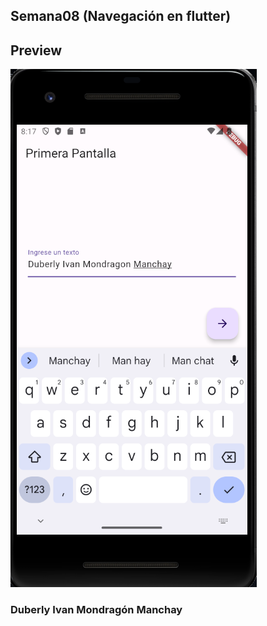 ## Semana08 (Navegación en flutter)
## Preview
<img src="public/preview.PNG"/>

### Duberly Ivan Mondragón Manchay
